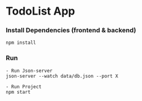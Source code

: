 # TodoList App



### Install Dependencies (frontend & backend)
```
npm install
```

### Run
```
- Run Json-server
json-server --watch data/db.json --port X

- Run Project 
npm start
```
